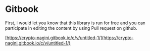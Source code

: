 # Gitbook

First, i would let you know that this library is run for free and you can participate in editing the content by using Pull request on github.

[https://crypto-nagini.gitbook.io/c/v/untitled-1/](https://crypto-nagini.gitbook.io/c/v/untitled-1/)
